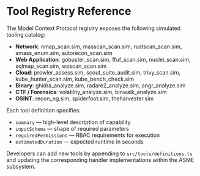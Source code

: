 # Tool Registry Reference

The Model Context Protocol registry exposes the following simulated tooling catalog:

- **Network**: nmap_scan.sim, masscan_scan.sim, rustscan_scan.sim, amass_enum.sim,
  autorecon_scan.sim
- **Web Application**: gobuster_scan.sim, ffuf_scan.sim, nuclei_scan.sim, sqlmap_scan.sim,
  wpscan_scan.sim
- **Cloud**: prowler_assess.sim, scout_suite_audit.sim, trivy_scan.sim, kube_hunter_scan.sim,
  kube_bench_check.sim
- **Binary**: ghidra_analyze.sim, radare2_analyze.sim, angr_analyze.sim
- **CTF / Forensics**: volatility_analyze.sim, binwalk_analyze.sim
- **OSINT**: recon_ng.sim, spiderfoot.sim, theharvester.sim

Each tool definition specifies:

- `summary` — high-level description of capability
- `inputSchema` — shape of required parameters
- `requiredPermissions` — RBAC requirements for execution
- `estimatedDuration` — expected runtime in seconds

Developers can add new tools by appending to `src/tools/definitions.ts` and updating the
corresponding handler implementations within the ASME subsystem.
